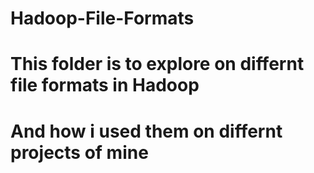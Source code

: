 # Hadoop-File-Formats
# This folder is to explore on differnt file formats in Hadoop 
# And how i used them on differnt projects of mine
